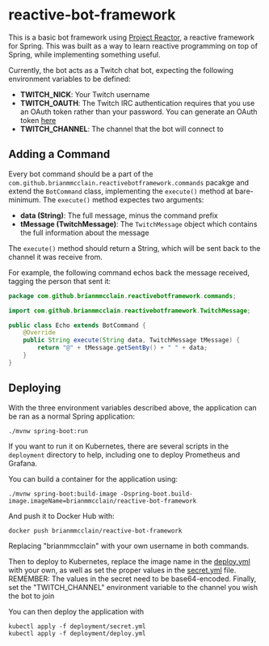reactive-bot-framework
===

This is a basic bot framework using [Project Reactor](https://projectreactor.io/), a reactive framework for Spring. This was built as a way to learn reactive programming on top of Spring, while implementing something useful.

Currently, the bot acts as a Twitch chat bot, expecting the following environment variables to be defined:

- **TWITCH_NICK**: Your Twitch username
- **TWITCH_OAUTH**: The Twitch IRC authentication requires that you use an OAuth token rather than your password. You can generate an OAuth token [here](https://twitchapps.com/tmi/)
- **TWITCH_CHANNEL**: The channel that the bot will connect to

Adding a Command
---

Every bot command should be a part of the `com.github.brianmmcclain.reactivebotframework.commands` pacakge and extend the `BotCommand` class, implementing the `execute()` method at bare-minimum. The `execute()` method expectes two arguments:

- **data (String)**: The full message, minus the command prefix
- **tMessage (TwitchMessage)**: The `TwitchMessage` object which contains the full information about the message

The `execute()` method should return a String, which will be sent back to the channel it was receive from.

For example, the following command echos back the message received, tagging the person that sent it:

```java
package com.github.brianmmcclain.reactivebotframework.commands;

import com.github.brianmmcclain.reactivebotframework.TwitchMessage;

public class Echo extends BotCommand {
    @Override
    public String execute(String data, TwitchMessage tMessage) {
        return "@" + tMessage.getSentBy() + " " + data;
    }
}
```

Deploying
---

With the three environment variables described above, the application can be ran as a normal Spring application:

`./mvnw spring-boot:run`

If you want to run it on Kubernetes, there are several scripts in the `deployment` directory to help, including one to deploy Prometheus and Grafana.

You can build a container for the application using:

`./mvnw spring-boot:build-image -Dspring-boot.build-image.imageName=brianmmcclain/reactive-bot-framework`

And push it to Docker Hub with:

`docker push brianmmcclain/reactive-bot-framework`

Replacing "brianmmcclain" with your own username in both commands.

Then to deploy to Kubernetes, replace the image name in the [deploy.yml](deployment/deploy.yml) with your own, as well as set the proper values in the [secret.yml](deployment/secret.yml) file. REMEMBER: The values in the secret need to be base64-encoded. Finally, set the "TWITCH_CHANNEL" environment variable to the channel you wish the bot to join

You can then deploy the application with

```
kubectl apply -f deployment/secret.yml
kubectl apply -f deployment/deploy.yml
```